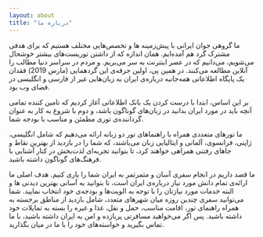 ```yaml
---
layout: about
title: "درباره ما"
---
```


ما گروهی جوان ایرانی با پیش‌زمینه ها و تخصص‌هایی مختلف هستیم که برای هدفی مشترک گرد هم آمده‌ایم. همان اندازه که از داشتن توریست‌های بیشتر خوشحال می‌شویم، می‌دانیم که در عصر اینترنت به سر می‌بریم. و مردم در سراسر دنیا مطالب را آنلاین مطالعه می‌کنند. در همین پی، اولین جرقه‌ی این گردهمایی (مارس 2019) فقدان یک پایگاه اطلاعاتی همه‌جانبه درباره‌ی ایران به زبان‌هایی غیر از فارسی و انگلیسی در فضای وب بود.

بر این اساس، ابتدا با درست کردن یک بانک اطلاعاتی آغاز کردیم که تامین کننده تمامی آنچه باید در مورد ایران بدانید در زبان‌های گوناگون باشد، و دوم با شروع به کار به عنوان گرداننده‌ی توری مطمئن و مناسب با بودجه شما.


ما تورهای متعددی همراه با راهنماهای تور دو زبانه ارائه می‌دهیم که شامل انگلیسی، ژاپنی، فرانسوی، آلمانی و ایتالیایی زبان می‌باشند، که شما را در بازدید از بهترین نقاط و جاهای رفتنی همراهی خواهند کرد، تا بتوانید تجربه‌ای لذت‌بخش در کنار آشنایی با فرهنگ‌های گوناگون داشته باشید.

ما قصد داریم در انجام سفری آسان و مثمرثمر به ایران شما را یاری کنیم. هدف اصلی ما ارائه‌ی تمام دانش مورد نیاز درباره‌ی ایران است، تا بتوانید به آسانی بهترین دیدنی ها و البته خدمات مورد نیازتان را با توجه به الویت‌ها و بودجه‌ی خود انتخاب نمایید. شما می‌توانید سفری چندین روزه میان شهرهای متعدد، شامل بازدید از مناطق برجسته به همراه راهنمای تور، اقامت مناسب، حمل و نقل، غذا و غیره را بسته به تمایلات خود داشته باشید. پس اگر می‌خواهید مسافرتی پربازده و امن به ایران داشته باشید، با ما تماس بگیرید و خواسته‌های خود را با ما در میان بگذارید.
